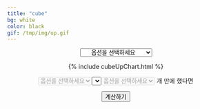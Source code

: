```yaml
---
title: "cube"
bg: white
color: black
gif: /tmp/img/up.gif
---
```


<div style='text-align:center;'>

<select id='cubeUpSelect1' style='text-align-last:center;' onchange='changeCubeSelect1();'>
	<option value='NULL'>옵션을 선택하세요</option>
	<option value='RED'>RED CUBE</option>
	<option value='BLACK'>BLACK CUBE</option>
	<option value='ADDITIONAL'>ADDITIONAL CUBE</option>
	<option value='QUESTIONABLE'>QUESTIONABLE CUBE</option>
	<option value='EXPERT'>EXPERT CUBE</option>
	<option value='MASTER'>MASTER CUBE</option>
</select>

<br>

<div>

<canvas id='cubeUpChart'></canvas>

{% include cubeUpChart.html %}

<select id='cubeUpSelect2' disabled>
	<option value='NULL'>옵션을 선택하세요</option>
<select>

<span>
cube 로
</span>

<select id='cubeUpSelect3' disabled>
	<option value='NULL'>옵션을 선택하세요</option>
</select>

<span>
개 만에 했다면
</span>

<button id='cubeUpNumberButton' onclick='cubeUpNumberCal()'>계산하기</button>

<br>

<span id='cubeUpNumberResultText'>
</span>


<script>
function changeCubeSelect1(){
	var cubeUpSelect1 = document.getElementById('cubeUpSelect1');
	var cubeUpSelect2 = document.getElementById('cubeUpSelect2');
	var cubeUpSelect3 = document.getElementById('cubeUpSelect3');

	var cubeUpSelect1Value = cubeUpSelect1.options[cubeUpSelect1.selectedIndex].value;

	var selectOption3 = '';

	switch(cubeUpSelect1Value){
		case 'RED':
			selectOption3 = cubeOption.RED;
			break;
		case 'BLACK':
			selectOption3 = cubeOption.BLACK;
			break;
		case 'ADDITIONAL':
			selectOption3 = cubeOption.ADDITIONAL;
			break;
		case 'QUESTIONABLE':
			selectOption3 = cubeOption.QUESTIONABLE;
			break;
		case 'EXPERT':
			selectOption3 = cubeOption.EXPERT;
			break;
		case 'MASTER':
			selectOption3 = cubeOption.MASTER;
			break;
		case 'NULL':
			selectOption3 = cubeOption.empty;
			break;
	}
	
	cubeUpSelect2.selectedIndex = 0;

	if(cubeUpSelect1Value == 'NULL') cubeUpSelect2.disabled = true;
	else cubeUpSelect2.disabled = false;

	cubeUpSelect2.options.length = 0;
	for(var i = 0;i < selectOption3.length;i++){
		var seOption = document.createElement('option');
		seOption.text = selectOption3[i];
		seOption.value = selectOption3[i];
		cubeUpSelect2.append(seOption);
	}

	if(cubeUpSelect1Value == 'NULL'){
		cubeUpConfig.data.datasets.splice(0,100);
		myChart2.update();
	}
	else if(cubeUpSelect1Value == 'RED'){
		cubeUpConfig.data.datasets.splice(0,100);
		myChart2.update();

		cubeUpConfig.data.datasets.push(RERedDataset2);
		cubeUpConfig.data.datasets.push(RERedMDataset2);
	
		cubeUpConfig.data.datasets.push(EURedDataset2);
		cubeUpConfig.data.datasets.push(EURedMDataset2);

		cubeUpConfig.data.datasets.push(ULRedDataset2);
		cubeUpConfig.data.datasets.push(ULRedMDataset2);

		cubeUpConfig.data.datasets[1].hidden = 
		cubeUpConfig.data.datasets[3].hidden = 
		cubeUpConfig.data.datasets[5].hidden = true;

		myChart2.update();
	}
	else if(cubeUpSelect1Value == 'BLACK'){
		cubeUpConfig.data.datasets.splice(0,100);
		myChart2.update();

		cubeUpConfig.data.datasets.push(REBlackDataset2);
		cubeUpConfig.data.datasets.push(REBlackMDataset2);

		cubeUpConfig.data.datasets.push(EUBlackDataset2);
		cubeUpConfig.data.datasets.push(EUBlackMDataset2);

		cubeUpConfig.data.datasets.push(ULBlackDataset2);
		cubeUpConfig.data.datasets.push(ULBlackMDataset2);

		cubeUpConfig.data.datasets[1].hidden =
		cubeUpConfig.data.datasets[3].hidden =
		cubeUpConfig.data.datasets[5].hidden = true;

		myChart2.update();
	}
	else if(cubeUpSelect1Value == 'ADDITIONAL'){
		cubeUpConfig.data.datasets.splice(0,100);
		myChart2.update();

		cubeUpConfig.data.datasets.push(REAdditionalDataset2);
		cubeUpConfig.data.datasets.push(REAdditionalMDataset2);

		cubeUpConfig.data.datasets.push(EUAdditionalDataset2);
		cubeUpConfig.data.datasets.push(EUAdditionalMDataset2);

		cubeUpConfig.data.datasets.push(ULAdditionalDataset2);
		cubeUpConfig.data.datasets.push(ULAdditionalMDataset2);

		cubeUpConfig.data.datasets[1].hidden =
		cubeUpConfig.data.datasets[3].hidden =
		cubeUpConfig.data.datasets[5].hidden = true;

		myChart2.update();
	}
	else if(cubeUpSelect1Value == 'QUESTIONABLE'){
		cubeUpConfig.data.datasets.splice(0,100);
		myChart2.update();
		
		cubeUpConfig.data.datasets.push(REQuestionableDataset2);
		cubeUpConfig.data.datasets.push(REQuestionableMDataset2);

		cubeUpConfig.data.datasets[1].hidden = true;

		myChart2.update();
	}
	else if(cubeUpSelect1Value == 'EXPERT'){
		cubeUpConfig.data.datasets.splice(0,100);
		myChart2.update();

		cubeUpConfig.data.datasets.push(REExpertDataset2);
		cubeUpConfig.data.datasets.push(REExpertMDataset2);

		cubeUpConfig.data.datasets.push(EUExpertDataset2);
		cubeUpConfig.data.datasets.push(EUExpertMDataset2);

		cubeUpConfig.data.datasets[1].hidden = 
		cubeUpConfig.data.datasets[3].hidden = true;

		myChart2.update();
	}
	else if(cubeUpSelect1Value == 'MASTER'){
		cubeUpConfig.data.datasets.splice(0,100);
		myChart2.update();

		cubeUpConfig.data.datasets.push(REMasterDataset2);
		cubeUpConfig.data.datasets.push(REMasterMDataset2);

		cubeUpConfig.data.datasets.push(EUMasterDataset2);
		cubeUpConfig.data.datasets.push(EUMasterMDataset2);

		cubeUpConfig.data.datasets.push(ULMasterDataset2);
		cubeUpConfig.data.datasets.push(ULMasterMDataset2);

		cubeUpConfig.data.datasets[1].hidden = 
		cubeUpConfig.data.datasets[3].hidden = 
		cubeUpConfig.data.datasets[5].hidden = true;

		myChart2.update();
	}

};
</script>



</div>

